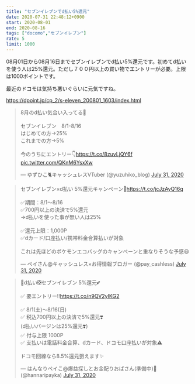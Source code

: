 ```yaml
---
title: "セブンイレブンでd払い5%還元"
date: 2020-07-31 22:48:12+0900
start: 2020-08-01
end: 2020-08-16
tags: ["docomo","セブンイレブン"]
rate: 5
limit: 1000
---
```

08月01日から08月16日までセブンイレブンでd払い5%還元です。初めてd払いを使う人は25%還元。ただし７００円以上の買い物でエントリーが必要。上限は1000ポイントです。

最近のドコモは気持ち悪いぐらいに元気ですね。

https://dpoint.jp/cp_2/s-eleven_200801_1603/index.html

<blockquote class="twitter-tweet"><p lang="ja" dir="ltr">8月のd払い気合い入ってる💪<br><br>セブンイレブン　8/1-8/16<br>はじめての方→25%<br>これまでの方→5%<br><br>今のうちにエントリー👇<a href="https://t.co/8zuvLjQY6f">https://t.co/8zuvLjQY6f</a> <a href="https://t.co/QKnM6YsxXw">pic.twitter.com/QKnM6YsxXw</a></p>&mdash; ゆずひこ🐈キャッシュレスVTuber (@yuzuhiko_blog) <a href="https://twitter.com/yuzuhiko_blog/status/1289022672098086913?ref_src=twsrc%5Etfw">July 31, 2020</a></blockquote> <script async src="https://platform.twitter.com/widgets.js" charset="utf-8"></script>

<blockquote class="twitter-tweet"><p lang="ja" dir="ltr">セブンイレブン×d払い 5%還元キャンペーン📝<a href="https://t.co/jcJzAyQ16q">https://t.co/jcJzAyQ16q</a><br><br>✅期間：8/1～8/16<br>✅700円以上の決済で5%還元<br>→d払いを使った事が無い人は25%<br><br>✅還元上限：1,000P<br>✅dカード/口座払い/携帯料金合算払いが対象<br><br>これは先ほどのポケモンエコバッグのキャンペーンと重なりそうな予感😆</p>&mdash; ペイさん@キャッシュレス×お得情報ブロガー (@pay_cashless) <a href="https://twitter.com/pay_cashless/status/1289035114823864327?ref_src=twsrc%5Etfw">July 31, 2020</a></blockquote> <script async src="https://platform.twitter.com/widgets.js" charset="utf-8"></script>

<blockquote class="twitter-tweet"><p lang="ja" dir="ltr">🌻d払い❎セブンイレブン 5%還元💕<br><br>✅ 要エントリー‼️<a href="https://t.co/n9QV2yIKG2">https://t.co/n9QV2yIKG2</a><br><br>✅ 8/1(土)〜8/16(日)<br>✅ 税込700円以上の決済で5%還元❣️<br>(d払いバージンは25%還元❣️)<br>✅ 付与上限 1000P<br>✅ 支払いは電話料金合算、dカード、ドコモ口座払いが対象⚠️<br><br>ドコモ回線なら8.5%還元狙えます✨</p>&mdash; はんなりペイこ@爆益探しとお金配りおばさん(準備中)💖 (@hannaripayka) <a href="https://twitter.com/hannaripayka/status/1289095008901926914?ref_src=twsrc%5Etfw">July 31, 2020</a></blockquote> <script async src="https://platform.twitter.com/widgets.js" charset="utf-8"></script>

